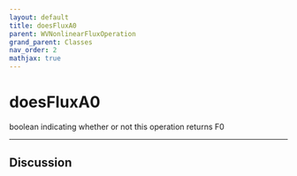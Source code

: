 ```yaml
---
layout: default
title: doesFluxA0
parent: WVNonlinearFluxOperation
grand_parent: Classes
nav_order: 2
mathjax: true
---
```


#  doesFluxA0

boolean indicating whether or not this operation returns F0


---

## Discussion

  
